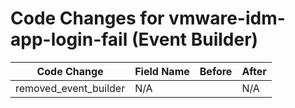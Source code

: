# Code Changes for vmware-idm-app-login-fail (Event Builder)

| Code Change | Field Name | Before | After |
|-------------|------------|--------|-------|
| removed_event_builder | N/A |  | N/A |